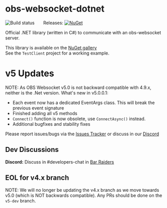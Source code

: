 # obs-websocket-dotnet
![Build status](https://github.com/Palakis/obs-websocket-dotnet/workflows/obs-websocket-dotnet%20Tests/badge.svg)  Releases: [![NuGet](https://img.shields.io/nuget/v/obs-websocket-dotnet.svg?style=flat)](https://www.nuget.org/packages/obs-websocket-dotnet)  

Official .NET library (written in C#) to communicate with an obs-websocket server.

This library is available on the [NuGet gallery](https://www.nuget.org/packages/obs-websocket-dotnet)  
See the `TestClient` project for a working example.  
  
# v5 Updates
NOTE: As OBS Websocket v5.0 is not backward compatible with 4.9.x, neither is the .Net version.
What's new in v5.0.0.1:
* Each event now has a dedicated EventArgs class. This will break the previous event signature
* Finished adding all v5 methods
* `Connect()` function is now obsolete, use `ConnectAsync()` instead.
* Additional bugfixes and stability fixes

Please report issues/bugs via the [Issues Tracker](https://github.com/BarRaider/obs-websocket-dotnet/issues) or discuss in our [Discord](http://discord.barraider.com)

## Dev Discussions
**Discord:** Discuss in #developers-chat in [Bar Raiders](http://discord.barraider.com)

## EOL for v4.x branch
NOTE: We will no longer be updating the v4.x branch as we move towards v5.0 (which is NOT backwards compatible). Any PRs should be done on the `v5-dev` branch.
